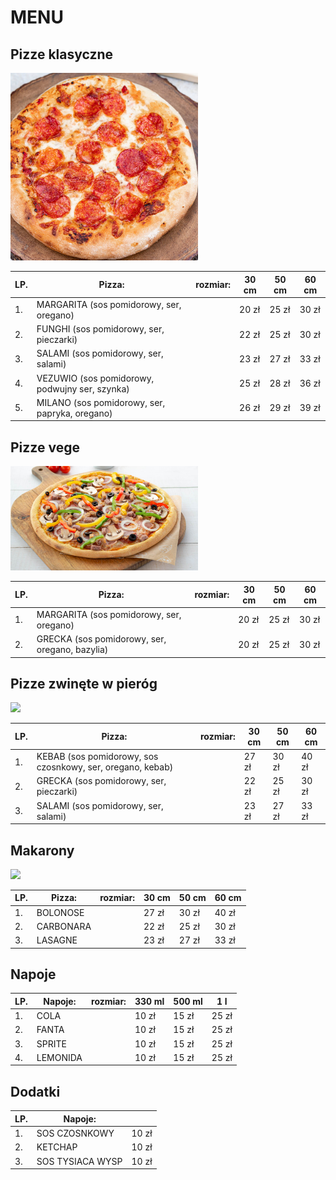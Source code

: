 # MENU

## Pizze klasyczne

<img src = "katalog/Salami.jpg" width = 300>

|LP. |Pizza: |rozmiar: | 30 cm | 50 cm | 60 cm |
|---|---------------------------------------|-----|----|-----|--------|
|1. |MARGARITA (sos pomidorowy, ser, oregano)| | 20 zł | 25 zł | 30 zł |
|2. |FUNGHI (sos pomidorowy, ser, pieczarki)| | 22 zł | 25 zł | 30 zł |
|3. |SALAMI (sos pomidorowy, ser, salami)| | 23 zł | 27 zł | 33 zł |
|4. |VEZUWIO (sos pomidorowy, podwujny ser, szynka)| | 25 zł | 28 zł | 36 zł | 
|5. |MILANO (sos pomidorowy, ser, papryka, oregano)| | 26 zł | 29 zł | 39 zł |

## Pizze vege

<img src = "katalog/Supreme.jpg" width = 300>

|LP. |Pizza: |rozmiar: | 30 cm | 50 cm | 60 cm |
|---|---------------------------------------|-----|----|-----|--------|
|1. |MARGARITA (sos pomidorowy, ser, oregano)| | 20 zł | 25 zł | 30 zł |
|2. |GRECKA (sos pomidorowy, ser, oregano, bazylia)| | 20 zł | 25 zł | 30 zł |

## Pizze zwinęte w pieróg

<img src = "katalog/Capricioza.avif" width = 300>

|LP. |Pizza: |rozmiar: | 30 cm | 50 cm | 60 cm |
|---|---------------------------------------|-----|----|-----|--------|
|1. |KEBAB (sos pomidorowy, sos czosnkowy, ser, oregano, kebab)| | 27 zł | 30 zł | 40 zł |
|2. |GRECKA (sos pomidorowy, ser, pieczarki)| | 22 zł | 25 zł | 30 zł |
|3. |SALAMI (sos pomidorowy, ser, salami)| | 23 zł | 27 zł | 33 zł |


## Makarony

<img src = "katalog/Capricioza.avif" width = 300>

|LP. |Pizza: |rozmiar: | 30 cm | 50 cm | 60 cm |
|---|---------------------------------------|-----|----|-----|--------|
|1. |BOLONOSE| | 27 zł | 30 zł | 40 zł |
|2. |CARBONARA| | 22 zł | 25 zł | 30 zł |
|3. |LASAGNE| | 23 zł | 27 zł | 33 zł |


## Napoje

|LP. |Napoje: |rozmiar: | 330 ml | 500 ml | 1 l |
|---|---------------------------------------|-----|----|-----|--------|
|1. |COLA| | 10 zł | 15 zł | 25 zł |
|2. |FANTA| | 10 zł | 15 zł | 25 zł |
|3. |SPRITE| | 10 zł | 15 zł | 25 zł |
|4. |LEMONIDA| | 10 zł | 15 zł | 25 zł |


## Dodatki


|LP. |Napoje: | |
|---|---------------------------------------|---|
|1. |SOS CZOSNKOWY| 10 zł | 
|2. |KETCHAP| 10 zł |
|3. |SOS TYSIACA WYSP| 10 zł | 
